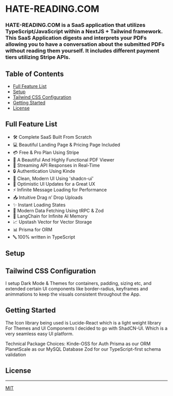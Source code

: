 # HATE-READING.COM

### HATE-READING.COM is a SaaS application that utilizes TypeScript/JavaScript within a NextJS + Tailwind framework. This SaaS Application digests and interprets your PDFs allowing you to have a conversation about the submitted PDFs without reading them yourself. It includes different payment tiers utilizing Stripe APIs.

## Table of Contents

- [Full Feature List](#full-feature-list)
- [Setup](#setup)
- [Tailwind CSS Configuration](#tailwind-css-configuration)
- [Getting Started](#getting-started)
- [License](#license)

## Full Feature List
- 🛠️ Complete SaaS Built From Scratch
- 💻 Beautiful Landing Page & Pricing Page Included
- 💳 Free & Pro Plan Using Stripe
- 📄 A Beautiful And Highly Functional PDF Viewer
- 🔄 Streaming API Responses in Real-Time
- 🔒 Authentication Using Kinde
- 🎨 Clean, Modern UI Using 'shadcn-ui'
- 🚀 Optimistic UI Updates for a Great UX
- ⚡ Infinite Message Loading for Performance
- 📤 Intuitive Drag n’ Drop Uploads
- ✨ Instant Loading States
- 🔧 Modern Data Fetching Using tRPC & Zod
- 🧠 LangChain for Infinite AI Memory
- 📈 Upstash Vector for Vector Storage
- 📊 Prisma for ORM
- 🔤 100% written in TypeScript

## Setup

## Tailwind CSS Configuration
I setup Dark Mode & Themes for containers, padding, sizing etc, and extended certain UI components like border-radius, keyframes and animmations to keep the visuals consistent throughout the App.

## Getting Started
The Icon library being used is Lucide-React which is a light weight library
For Themes and UI Components I decided to go with ShadCN-UI. Which is a very seamless easy UI platform.

Technical Package Choices:
Kinde-OSS for Auth
Prisma as our ORM
PlanetScale as our MySQL Database
Zod for our TypeScript-first schema validation

## License
---
[MIT](https://choosealicense.com/licenses/mit/)
